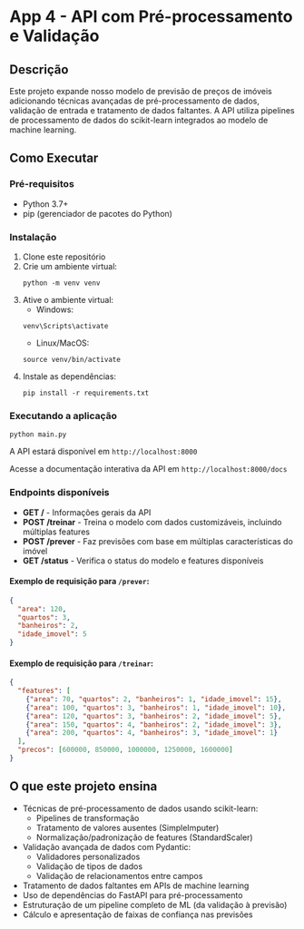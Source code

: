 # App 4 - API com Pré-processamento e Validação

## Descrição
Este projeto expande nosso modelo de previsão de preços de imóveis adicionando técnicas avançadas de pré-processamento de dados, validação de entrada e tratamento de dados faltantes. A API utiliza pipelines de processamento de dados do scikit-learn integrados ao modelo de machine learning.

## Como Executar

### Pré-requisitos
- Python 3.7+
- pip (gerenciador de pacotes do Python)

### Instalação
1. Clone este repositório
2. Crie um ambiente virtual:
   ```
   python -m venv venv
   ```
3. Ative o ambiente virtual:
   - Windows:
   ```
   venv\Scripts\activate
   ```
   - Linux/MacOS:
   ```
   source venv/bin/activate
   ```
4. Instale as dependências:
   ```
   pip install -r requirements.txt
   ```

### Executando a aplicação
```
python main.py
```

A API estará disponível em `http://localhost:8000`

Acesse a documentação interativa da API em `http://localhost:8000/docs`

### Endpoints disponíveis
- **GET /** - Informações gerais da API
- **POST /treinar** - Treina o modelo com dados customizáveis, incluindo múltiplas features
- **POST /prever** - Faz previsões com base em múltiplas características do imóvel
- **GET /status** - Verifica o status do modelo e features disponíveis
  
#### Exemplo de requisição para `/prever`:
```json
{
  "area": 120,
  "quartos": 3,
  "banheiros": 2,
  "idade_imovel": 5
}
```

#### Exemplo de requisição para `/treinar`:
```json
{
  "features": [
    {"area": 70, "quartos": 2, "banheiros": 1, "idade_imovel": 15},
    {"area": 100, "quartos": 3, "banheiros": 1, "idade_imovel": 10},
    {"area": 120, "quartos": 3, "banheiros": 2, "idade_imovel": 5},
    {"area": 150, "quartos": 4, "banheiros": 2, "idade_imovel": 3},
    {"area": 200, "quartos": 4, "banheiros": 3, "idade_imovel": 1}
  ],
  "precos": [600000, 850000, 1000000, 1250000, 1600000]
}
```

## O que este projeto ensina
- Técnicas de pré-processamento de dados usando scikit-learn:
  - Pipelines de transformação
  - Tratamento de valores ausentes (SimpleImputer)
  - Normalização/padronização de features (StandardScaler)
- Validação avançada de dados com Pydantic:
  - Validadores personalizados
  - Validação de tipos de dados
  - Validação de relacionamentos entre campos
- Tratamento de dados faltantes em APIs de machine learning
- Uso de dependências do FastAPI para pré-processamento
- Estruturação de um pipeline completo de ML (da validação à previsão)
- Cálculo e apresentação de faixas de confiança nas previsões 